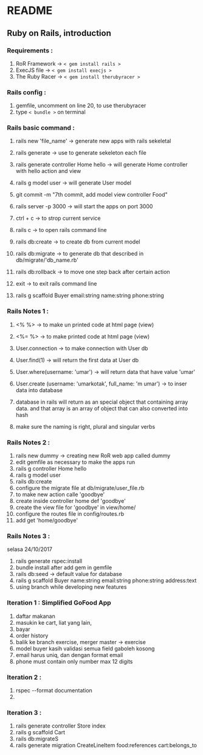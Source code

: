 # README

## Ruby on Rails, introduction ##

### Requirements : ###
1. RoR Framework   -> `< gem install rails >`
2. ExecJS file     -> `< gem install execjs >`
3. The Ruby Racer  -> `< gem install therubyracer >`

### Rails config : ###
1. gemfile, uncomment on line 20, to use therubyracer
2. type `< bundle >` on terminal

### Rails basic command : ###
1. rails new 'file_name' -> generate new apps with rails sekeletal
2. rails generate -> use to generate sekeleton each file
3. rails generate controller Home hello -> will generate Home controller with hello action and view
4. rails g model user -> will generate User model
5. git commit -m "7th commit, add model view controller Food"

5. rails server -p 3000 -> will start the apps on port 3000
6. ctrl + c -> to strop current service

7. rails c -> to open rails command line
8. rails db:create -> to create db from current model
9. rails db:migrate -> to generate db that described in db/migrate/'db_name.rb'
10. rails db:rollback -> to move one step back after certain action

11. exit -> to exit rails command line

12. rails g scaffold Buyer email:string name:string phone:string 

### Rails Notes 1 : ###
1. <% %>  -> to make un printed code at html page (view)
2. <%= %> -> to make printed code at html page (view)

3. User.connection -> to make connection with User db
4. User.find(1) -> will return the first data at User db
5. User.where(username: 'umar') -> will return data that have value 'umar'
6. User.create (username: 'umarkotak', full_name: 'm umar') -> to inser data into database
7. database in rails will return as an special object that containing array data. and that array is an array of object that can also converted into hash
8. make sure the naming is right, plural and singular verbs

### Rails Notes 2 : ###
1. rails new dummy -> creating new RoR web app called dummy
2. edit gemfile as necessary to make the apps run
3. rails g controller Home hello
4. rails g model user
5. rails db:create
6. configure the migrate file at db/migrate/user_file.rb
7. to make new action calle 'goodbye'
8. create inside controller home def 'goodbye'
9. create the view file for 'goodbye' in view/home/
10. configure the routes file in config/routes.rb
11. add get 'home/goodbye'

### Rails Notes 3 : ###
selasa 24/10/2017
1. rails generate rspec:install
2. bundle install after add gem in gemfile
3. rails db:seed -> default value for database
4. rails g scaffold Buyer name:string email:string phone:string address:text
5. using branch while developing new features

### Iteration 1 : Simplified GoFood App ###
1. daftar makanan
2. masukin ke cart, liat yang lain,
3. bayar
4. order history
5. balik ke branch exercise, merger master -> exercise
6. model buyer kasih validasi semua field gaboleh kosong
7. email harus uniq, dan dengan format email
8. phone must contain only number max 12 digits

### Iteration 2 : ###
1. rspec --format documentation
2. 

### Iteration 3 : ###
1. rails generate controller Store index
2. rails g scaffold Cart
3. rails db:migrateS
4. rails generate migration CreateLineItem food:references cart:belongs_to